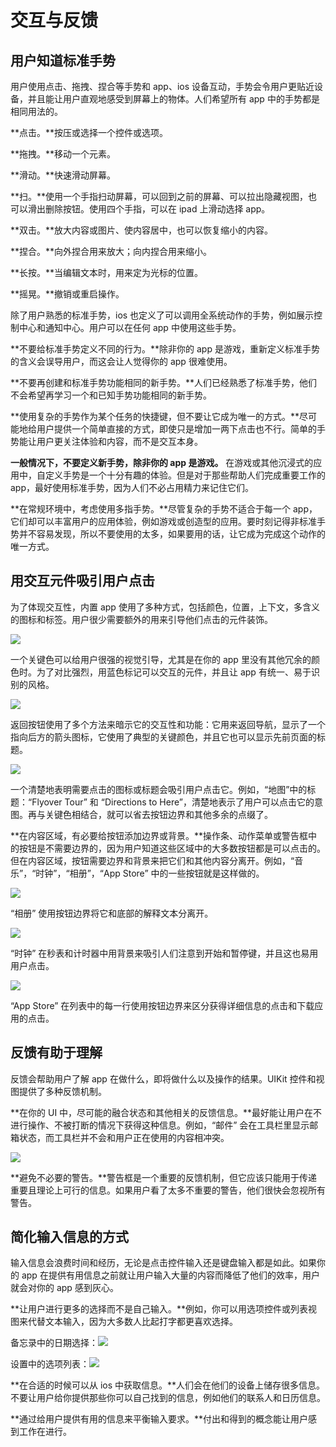 # 交互与反馈 

## 用户知道标准手势

用户使用点击、拖拽、捏合等手势和 app、ios 设备互动，手势会令用户更贴近设备，并且能让用户直观地感受到屏幕上的物体。人们希望所有 app 中的手势都是相同用法的。

**点击。**按压或选择一个控件或选项。

**拖拽。**移动一个元素。

**滑动。**快速滑动屏幕。

**扫。**使用一个手指扫动屏幕，可以回到之前的屏幕、可以拉出隐藏视图，也可以滑出删除按钮。使用四个手指，可以在 ipad 上滑动选择 app。

**双击。**放大内容或图片、使内容居中，也可以恢复缩小的内容。

**捏合。**向外捏合用来放大；向内捏合用来缩小。

**长按。**当编辑文本时，用来定为光标的位置。

**摇晃。**撤销或重启操作。

除了用户熟悉的标准手势，ios 也定义了可以调用全系统动作的手势，例如展示控制中心和通知中心。用户可以在任何 app 中使用这些手势。

**不要给标准手势定义不同的行为。**除非你的 app 是游戏，重新定义标准手势的含义会误导用户，而这会让人觉得你的 app 很难使用。

**不要再创建和标准手势功能相同的新手势。**人们已经熟悉了标准手势，他们不会希望再学习一个和已知手势功能相同的新手势。

**使用复杂的手势作为某个任务的快捷键，但不要让它成为唯一的方式。**尽可能地给用户提供一个简单直接的方式，即使只是增加一两下点击也不行。简单的手势能让用户更关注体验和内容，而不是交互本身。

**一般情况下，不要定义新手势，除非你的 app 是游戏。** 在游戏或其他沉浸式的应用中，自定义手势是一个十分有趣的体验。但是对于那些帮助人们完成重要工作的 app，最好使用标准手势，因为人们不必占用精力来记住它们。

**在常规环境中，考虑使用多指手势。**尽管复杂的手势不适合于每一个 app，它们却可以丰富用户的应用体验，例如游戏或创造型的应用。要时刻记得非标准手势并不容易发现，所以不要使用的太多，如果要用的话，让它成为完成这个动作的唯一方式。


## 用交互元件吸引用户点击

为了体现交互性，内置 app 使用了多种方式，包括颜色，位置，上下文，多含义的图标和标签。用户很少需要额外的用来引导他们点击的元件装饰。

![](images/color_interactivity_2x.png)

一个关键色可以给用户很强的视觉引导，尤其是在你的 app 里没有其他冗余的颜色时。为了对比强烈，用蓝色标记可以交互的元件，并且让 app 有统一、易于识别的风格。

![](images/back_button_interactivity_2x.png)

返回按钮使用了多个方法来暗示它的交互性和功能：它用来返回导航，显示了一个指向后方的箭头图标，它使用了典型的关键颜色，并且它也可以显示先前页面的标题。

![](images/actionable_titles_2x.png)

一个清楚地表明需要点击的图标或标题会吸引用户点击它。例如，“地图”中的标题：“Flyover Tour” 和 “Directions to Here”，清楚地表示了用户可以点击它的意图。再与关键色相结合，就可以省去按钮边界和其他多余的点缀了。

**在内容区域，有必要给按钮添加边界或背景。**操作条、动作菜单或警告框中的按钮是不需要边界的，因为用户知道这些区域中的大多数按钮都是可以点击的。但在内容区域，按钮需要边界和背景来把它们和其他内容分离开。例如，“音乐”，“时钟”，“相册”，“App Store” 中的一些按钮就是这样做的。

![](images/bordered_button_2x.png)

“相册” 使用按钮边界将它和底部的解释文本分离开。

![](images/clock_bordered_button_2x.png)

“时钟” 在秒表和计时器中用背景来吸引人们注意到开始和暂停键，并且这也易用用户点击。

![](images/appstore_bordered_button_2x.png)

“App Store” 在列表中的每一行使用按钮边界来区分获得详细信息的点击和下载应用的点击。

## 反馈有助于理解

反馈会帮助用户了解 app 在做什么，即将做什么以及操作的结果。UIKit 控件和视图提供了多种反馈机制。

**在你的 UI 中，尽可能的融合状态和其他相关的反馈信息。**最好能让用户在不进行操作、不被打断的情况下获得这种信息。例如，“邮件” 会在工具栏里显示邮箱状态，而工具栏并不会和用户正在使用的内容相冲突。

![](images/mail_update_2x.png)

**避免不必要的警告。**警告框是一个重要的反馈机制，但它应该只能用于传递重要且理论上可行的信息。如果用户看了太多不重要的警告，他们很快会忽视所有警告。

## 简化输入信息的方式

输入信息会浪费时间和经历，无论是点击控件输入还是键盘输入都是如此。如果你的 app 在提供有用信息之前就让用户输入大量的内容而降低了他们的效率，用户就会对你的 app 感到灰心。

**让用户进行更多的选择而不是自己输入。**例如，你可以用选项控件或列表视图来代替文本输入，因为大多数人比起打字都更喜欢选择。

备忘录中的日期选择：![](images/reminders_easy_input_2x.png)

设置中的选项列表：![](images/settings_easy_input_2x.png)

**在合适的时候可以从 ios 中获取信息。**人们会在他们的设备上储存很多信息。不要让用户给你提供那些你可以自己找到的信息，例如他们的联系人和日历信息。

**通过给用户提供有用的信息来平衡输入要求。**付出和得到的概念能让用户感到工作在进行。
